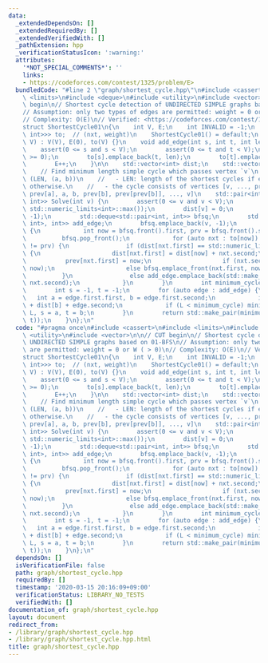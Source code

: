 ```yaml
---
data:
  _extendedDependsOn: []
  _extendedRequiredBy: []
  _extendedVerifiedWith: []
  _pathExtension: hpp
  _verificationStatusIcon: ':warning:'
  attributes:
    '*NOT_SPECIAL_COMMENTS*': ''
    links:
    - https://codeforces.com/contest/1325/problem/E>
  bundledCode: "#line 2 \"graph/shortest_cycle.hpp\"\n#include <cassert>\n#include\
    \ <limits>\n#include <deque>\n#include <utility>\n#include <vector>\n\n// CUT\
    \ begin\n// Shortest cycle detection of UNDIRECTED SIMPLE graphs based on 01-BFS\n\
    // Assumption: only two types of edges are permitted: weight = 0 or W ( > 0)\n\
    // Complexity: O(E)\n// Verified: <https://codeforces.com/contest/1325/problem/E>\n\
    struct ShortestCycle01\n{\n    int V, E;\n    int INVALID = -1;\n    std::vector<std::vector<std::pair<int,\
    \ int>>> to;  // (nxt, weight)\n    ShortestCycle01() = default;\n    ShortestCycle01(int\
    \ V) : V(V), E(0), to(V) {}\n    void add_edge(int s, int t, int len) {\n    \
    \    assert(0 <= s and s < V);\n        assert(0 <= t and t < V);\n        assert(len\
    \ >= 0);\n        to[s].emplace_back(t, len);\n        to[t].emplace_back(s, len);\n\
    \        E++;\n    }\n\n    std::vector<int> dist;\n    std::vector<int> prev;\n\
    \    // Find minimum length simple cycle which passes vertex `v`\n    // - return:\
    \ (LEN, (a, b))\n    //   - LEN: length of the shortest cycles if exists, numeric_limits<int>::max()\
    \ otherwise.\n    //   - the cycle consists of vertices [v, ..., prev[prev[a]],\
    \ prev[a], a, b, prev[b], prev[prev[b]], ..., v]\n    std::pair<int, std::pair<int,\
    \ int>> Solve(int v) {\n        assert(0 <= v and v < V);\n        dist.assign(V,\
    \ std::numeric_limits<int>::max());\n        dist[v] = 0;\n        prev.assign(V,\
    \ -1);\n        std::deque<std::pair<int, int>> bfsq;\n        std::vector<std::pair<std::pair<int,\
    \ int>, int>> add_edge;\n        bfsq.emplace_back(v, -1);\n        while (!bfsq.empty())\
    \ {\n            int now = bfsq.front().first, prv = bfsq.front().second;\n  \
    \          bfsq.pop_front();\n            for (auto nxt : to[now]) if (nxt.first\
    \ != prv) {\n                if (dist[nxt.first] == std::numeric_limits<int>::max())\
    \ {\n                    dist[nxt.first] = dist[now] + nxt.second;\n         \
    \           prev[nxt.first] = now;\n                    if (nxt.second) bfsq.emplace_back(nxt.first,\
    \ now);\n                    else bfsq.emplace_front(nxt.first, now);\n      \
    \          }\n                else add_edge.emplace_back(std::make_pair(now, nxt.first),\
    \ nxt.second);\n            }\n        }\n        int minimum_cycle = std::numeric_limits<int>::max();\n\
    \        int s = -1, t = -1;\n        for (auto edge : add_edge) {\n         \
    \   int a = edge.first.first, b = edge.first.second;\n            int L = dist[a]\
    \ + dist[b] + edge.second;\n            if (L < minimum_cycle) minimum_cycle =\
    \ L, s = a, t = b;\n        }\n        return std::make_pair(minimum_cycle, std::make_pair(s,\
    \ t));\n    }\n};\n"
  code: "#pragma once\n#include <cassert>\n#include <limits>\n#include <deque>\n#include\
    \ <utility>\n#include <vector>\n\n// CUT begin\n// Shortest cycle detection of\
    \ UNDIRECTED SIMPLE graphs based on 01-BFS\n// Assumption: only two types of edges\
    \ are permitted: weight = 0 or W ( > 0)\n// Complexity: O(E)\n// Verified: <https://codeforces.com/contest/1325/problem/E>\n\
    struct ShortestCycle01\n{\n    int V, E;\n    int INVALID = -1;\n    std::vector<std::vector<std::pair<int,\
    \ int>>> to;  // (nxt, weight)\n    ShortestCycle01() = default;\n    ShortestCycle01(int\
    \ V) : V(V), E(0), to(V) {}\n    void add_edge(int s, int t, int len) {\n    \
    \    assert(0 <= s and s < V);\n        assert(0 <= t and t < V);\n        assert(len\
    \ >= 0);\n        to[s].emplace_back(t, len);\n        to[t].emplace_back(s, len);\n\
    \        E++;\n    }\n\n    std::vector<int> dist;\n    std::vector<int> prev;\n\
    \    // Find minimum length simple cycle which passes vertex `v`\n    // - return:\
    \ (LEN, (a, b))\n    //   - LEN: length of the shortest cycles if exists, numeric_limits<int>::max()\
    \ otherwise.\n    //   - the cycle consists of vertices [v, ..., prev[prev[a]],\
    \ prev[a], a, b, prev[b], prev[prev[b]], ..., v]\n    std::pair<int, std::pair<int,\
    \ int>> Solve(int v) {\n        assert(0 <= v and v < V);\n        dist.assign(V,\
    \ std::numeric_limits<int>::max());\n        dist[v] = 0;\n        prev.assign(V,\
    \ -1);\n        std::deque<std::pair<int, int>> bfsq;\n        std::vector<std::pair<std::pair<int,\
    \ int>, int>> add_edge;\n        bfsq.emplace_back(v, -1);\n        while (!bfsq.empty())\
    \ {\n            int now = bfsq.front().first, prv = bfsq.front().second;\n  \
    \          bfsq.pop_front();\n            for (auto nxt : to[now]) if (nxt.first\
    \ != prv) {\n                if (dist[nxt.first] == std::numeric_limits<int>::max())\
    \ {\n                    dist[nxt.first] = dist[now] + nxt.second;\n         \
    \           prev[nxt.first] = now;\n                    if (nxt.second) bfsq.emplace_back(nxt.first,\
    \ now);\n                    else bfsq.emplace_front(nxt.first, now);\n      \
    \          }\n                else add_edge.emplace_back(std::make_pair(now, nxt.first),\
    \ nxt.second);\n            }\n        }\n        int minimum_cycle = std::numeric_limits<int>::max();\n\
    \        int s = -1, t = -1;\n        for (auto edge : add_edge) {\n         \
    \   int a = edge.first.first, b = edge.first.second;\n            int L = dist[a]\
    \ + dist[b] + edge.second;\n            if (L < minimum_cycle) minimum_cycle =\
    \ L, s = a, t = b;\n        }\n        return std::make_pair(minimum_cycle, std::make_pair(s,\
    \ t));\n    }\n};\n"
  dependsOn: []
  isVerificationFile: false
  path: graph/shortest_cycle.hpp
  requiredBy: []
  timestamp: '2020-03-15 20:16:09+09:00'
  verificationStatus: LIBRARY_NO_TESTS
  verifiedWith: []
documentation_of: graph/shortest_cycle.hpp
layout: document
redirect_from:
- /library/graph/shortest_cycle.hpp
- /library/graph/shortest_cycle.hpp.html
title: graph/shortest_cycle.hpp
---
```

